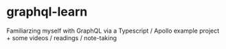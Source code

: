 # graphql-learn
Familiarzing myself with GraphQL via a Typescript / Apollo example project + some videos / readings / note-taking
